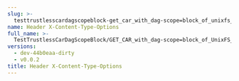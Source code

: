 ```yaml
---
slug: >-
  testtrustlesscardagscopeblock-get_car_with_dag-scope=block_of_unixfs_directory_on_a_path_(accept_header)-header_x-content-type-options
name: Header X-Content-Type-Options
full_name: >-
  TestTrustlessCarDagScopeBlock/GET_CAR_with_dag-scope=block_of_UnixFS_directory_on_a_path_(Accept_Header)/Header_X-Content-Type-Options
versions:
  - dev-44b0eaa-dirty
  - v0.0.2
title: Header X-Content-Type-Options
---
```


